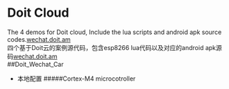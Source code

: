 # **Doit Cloud** #
The 4 demos for Doit cloud, Include the lua scripts and android apk source codes.[wechat.doit.am](wechat.doit.am)<br/>
四个基于Doit云的案例源代码，包含esp8266 lua代码以及对应的android apk源码[wechat.doit.am](wechat.doit.am)<br/>
##Doit_Wechat_Car<br/>
- 本地配置
#####Cortex-M4 microcotroller<br/>
